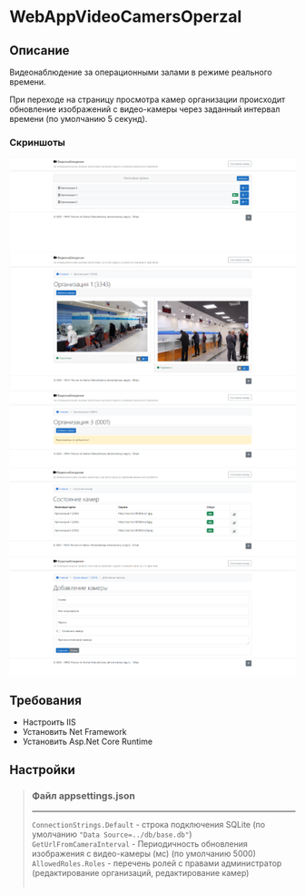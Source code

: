 # WebAppVideoCamersOperzal

## Описание
Видеонаблюдение за операционными залами в режиме реального времени.

При переходе на страницу просмотра камер организации происходит обновление изображений с видео-камеры через заданный интервал времени (по умолчанию 5 секунд).


### Скриншоты
![image](./screens/1.png)
![image](./screens/2.png)
![image](./screens/3.png)
![image](./screens/4.png)
![image](./screens/5.png)

## Требования
- Настроить IIS
- Установить Net Framework
- Установить Asp.Net Core Runtime

## Настройки
> ### Файл appsettings.json
> ---
> ``ConnectionStrings.Default`` - строка подключения SQLite (по умолчанию `"Data Source=../db/base.db"`) \
> ``GetUrlFromCameraInterval`` - Периодичность обновления изображения с видео-камеры (мс) (по умолчанию 5000) \
> `AllowedRoles.Roles` - перечень ролей с правами администратор (редактирование организаций, редактирование камер) \
> &nbsp;
